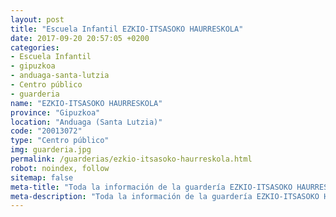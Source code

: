 ```yaml
---
layout: post
title: "Escuela Infantil EZKIO-ITSASOKO HAURRESKOLA"
date: 2017-09-20 20:57:05 +0200
categories:
- Escuela Infantil
- gipuzkoa
- anduaga-santa-lutzia
- Centro público
- guarderia
name: "EZKIO-ITSASOKO HAURRESKOLA"
province: "Gipuzkoa"
location: "Anduaga (Santa Lutzia)"
code: "20013072"
type: "Centro público"
img: guarderia.jpg
permalink: /guarderias/ezkio-itsasoko-haurreskola.html
robot: noindex, follow
sitemap: false
meta-title: "Toda la información de la guardería EZKIO-ITSASOKO HAURRESKOLA"
meta-description: "Toda la información de la guardería EZKIO-ITSASOKO HAURRESKOLA"
---
```

